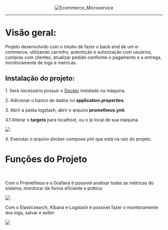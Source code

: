 <p align="center">
  <img src="https://user-images.githubusercontent.com/83867936/224102056-00397730-3c88-4c21-b21f-e5fc14dca25a.png" alt="Ecommerce_Microservice">
  
</p>
<hr>
<h1> Visão geral: </h1>
<p> Projeto desenvolvido com o intuito de fazer o back-end de um e-commerce, utilizando carrinho, autentição e autorização com usuários, 
compras com clientes, atualizar pedido conforme o pagamento e a entrega, monitoramente de logs e metricas. 
<h2> Instalação do projeto: </h2>
<p> 1. Será necessário possuir o <a href="https://www.docker.com/">Docker</a> instalado na máquina.</p>
<p> 2. Adicionar o banco de dados no <b>application.properties</b>.</p>
<p> 3. Abrir a pasta logstash, abrir o arquivo <b>prometheus.yml</b>.</p>
<p> 3.1 Alterar o <b>targets</b> para localhost, ou o ip local de sua máquina. </p>
<img src=https://user-images.githubusercontent.com/83867936/224106801-a3535e59-60cc-4019-94fd-0cb2a11dba0d.png>
<p> 4. Executar o arquivo docker-compose.yml que está na raiz do projeto. </p>
<h1> Funções do Projeto </h1>
<br>
<p> Com o Prometheus e o Grafana é possível analisar todas as métricas do sistema, monitorar de forma eficiente e prática: </p>
<img src="https://user-images.githubusercontent.com/83867936/224107949-80de560c-591e-4dba-89dd-6a6989edb310.png">
<br>
<p> Com o Elasticsearch, Kibana e Logstash é possível fazer o monitoramente dos logs, salvar e exibir: </p>
<img src="https://user-images.githubusercontent.com/83867936/224110300-7e289ec8-26b8-41fd-92d5-5f4127381049.png">



